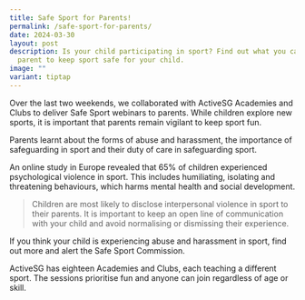 ```yaml
---
title: Safe Sport for Parents!
permalink: /safe-sport-for-parents/
date: 2024-03-30
layout: post
description: Is your child participating in sport? Find out what you can do as a
  parent to keep sport safe for your child.
image: ""
variant: tiptap
---
```

<p>Over the last two weekends, we collaborated with ActiveSG Academies and
Clubs to deliver Safe Sport webinars to parents. While children explore
new sports, it is important that parents remain vigilant to keep sport
fun.</p>
<p></p>
<p>Parents learnt about the forms of abuse and harassment, the importance
of safeguarding in sport and their duty of care in safeguarding sport.</p>
<p></p>
<p>An online study in Europe revealed that 65% of children experienced psychological
violence in sport. This includes humiliating, isolating and threatening
behaviours, which harms mental health and social development.</p>
<p></p>
<blockquote>
<p>Children are most likely to disclose interpersonal violence in sport to
their parents. It is important to keep an open line of communication with
your child and avoid normalising or dismissing their experience.</p>
</blockquote>
<p></p>
<p>If you think your child is experiencing abuse and harassment in sport,
find out more and alert the Safe Sport Commission.</p>
<p></p>
<p>ActiveSG has eighteen Academies and Clubs, each teaching a different sport.
The sessions prioritise fun and anyone can join regardless of age or skill.</p>
